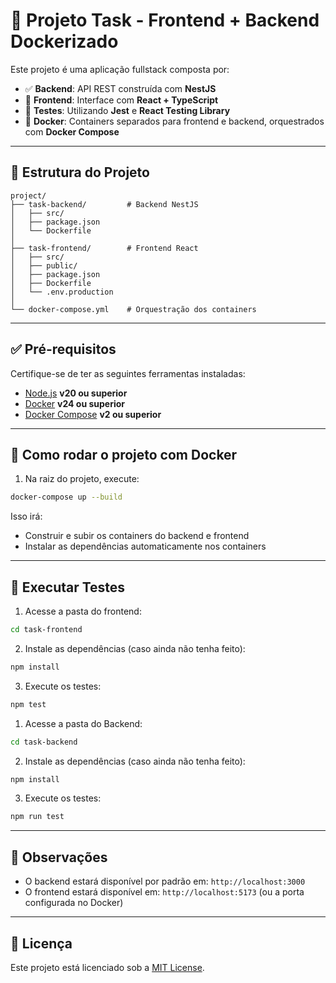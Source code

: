 # 📝 Projeto Task - Frontend + Backend Dockerizado

Este projeto é uma aplicação fullstack composta por:

- ✅ **Backend**: API REST construída com **NestJS**
- 🎨 **Frontend**: Interface com **React + TypeScript**
- 🧪 **Testes**: Utilizando **Jest** e **React Testing Library**
- 🐳 **Docker**: Containers separados para frontend e backend, orquestrados com **Docker Compose**

---

## 📁 Estrutura do Projeto

```
project/
├── task-backend/         # Backend NestJS
│   ├── src/
│   ├── package.json
│   └── Dockerfile
│
├── task-frontend/        # Frontend React
│   ├── src/
│   ├── public/
│   ├── package.json
│   ├── Dockerfile
│   └── .env.production
│
└── docker-compose.yml    # Orquestração dos containers
```

---

## ✅ Pré-requisitos

Certifique-se de ter as seguintes ferramentas instaladas:

- [Node.js](https://nodejs.org/) **v20 ou superior**
- [Docker](https://www.docker.com/) **v24 ou superior**
- [Docker Compose](https://docs.docker.com/compose/) **v2 ou superior**

---

## 🚀 Como rodar o projeto com Docker

1. Na raiz do projeto, execute:

```bash
docker-compose up --build
```

Isso irá:

- Construir e subir os containers do backend e frontend
- Instalar as dependências automaticamente nos containers

---

## 🧪 Executar Testes

1. Acesse a pasta do frontend:

```bash
cd task-frontend
```

2. Instale as dependências (caso ainda não tenha feito):

```bash
npm install
```

3. Execute os testes:

```bash
npm test
```

1. Acesse a pasta do Backend:

```bash
cd task-backend
```

2. Instale as dependências (caso ainda não tenha feito):

```bash
npm install
```

3. Execute os testes:

```bash
npm run test
```

---

## 📌 Observações

- O backend estará disponível por padrão em: `http://localhost:3000`
- O frontend estará disponível em: `http://localhost:5173` (ou a porta configurada no Docker)

---

## 📄 Licença

Este projeto está licenciado sob a [MIT License](LICENSE).

